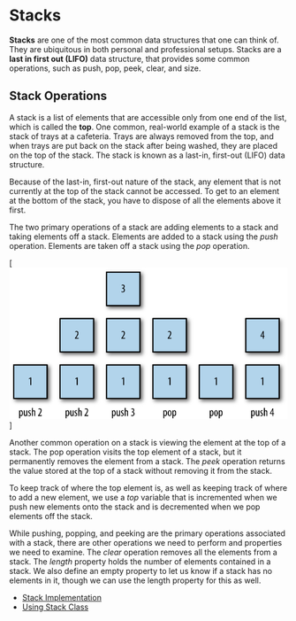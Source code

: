 # Stacks

**Stacks** are one of the most common data structures that one can think of. They are ubiquitous in both personal and professional setups. Stacks are a **last in first out (LIFO)** data structure, that provides some common operations, such as push, pop, peek, clear, and size.

## Stack Operations

A stack is a list of elements that are accessible only from one end of the list, which is called the **top**. One common, real-world example of a stack is the stack of trays at a cafeteria. Trays are always removed from the top, and when trays are put back on the stack after being washed, they are placed on the top of the stack. The stack is known as a last-in, first-out (LIFO) data structure.

Because of the last-in, first-out nature of the stack, any element that is not currently at the top of the stack cannot be accessed. To get to an element at the bottom of the stack, you have to dispose of all the elements above it first.

The two primary operations of a stack are adding elements to a stack and taking elements off a stack. Elements are added to a stack using the *push* operation. Elements are taken off a stack using the *pop* operation.

[![](img/pushpop.png)]

Another common operation on a stack is viewing the element at the top of a stack. The pop operation visits the top element of a stack, but it permanently removes the element from a stack. The *peek* operation returns the value stored at the top of a stack without removing it from the stack.

To keep track of where the top element is, as well as keeping track of where to add a new element, we use a *top* variable that is incremented when we push new elements onto the stack and is decremented when we pop elements off the stack.

While pushing, popping, and peeking are the primary operations associated with a stack, there are other operations we need to perform and properties we need to examine. The *clear* operation removes all the elements from a stack. The *length* property holds the number of elements contained in a stack. We also define an empty property to let us know if a stack has no elements in it, though we can use the length property for this as well.

* [Stack Implementation](01_Stack_Implementation)
* [Using Stack Class](02_Using_Stack_Class)
